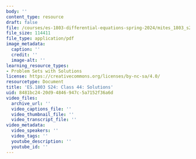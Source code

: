 ```yaml
---
body: ''
content_type: resource
draft: false
file: /courses/es-1803-differential-equations-spring-2024/mites_1803_s24_day44-problems-qa.pdf
file_size: 114411
file_type: application/pdf
image_metadata:
  caption: ''
  credit: ''
  image-alt: ''
learning_resource_types:
- Problem Sets with Solutions
license: https://creativecommons.org/licenses/by-nc-sa/4.0/
resourcetype: Document
title: 'ES.1803 S24: Class 44: Solutions'
uid: 8481bc24-20d9-4846-947c-5a7152f36a6d
video_files:
  archive_url: ''
  video_captions_file: ''
  video_thumbnail_file: ''
  video_transcript_file: ''
video_metadata:
  video_speakers: ''
  video_tags: ''
  youtube_description: ''
  youtube_id: ''
---
```

